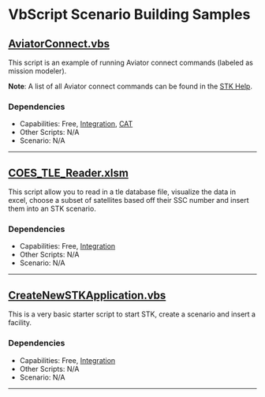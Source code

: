# VbScript Scenario Building Samples

## [AviatorConnect.vbs](AviatorConnect.vbs)

This script is an example of running Aviator connect commands (labeled as mission modeler).

**Note**: A list of all Aviator connect commands can be found in the [STK Help](https://help.agi.com/stk/#../Subsystems/connectCmds/Content/cmd_MissionModeler.htm).

### Dependencies

* Capabilities: Free, [Integration](https://www.agi.com/products/stk-systems-bundle/stk-integration), [CAT](https://www.agi.com/products/stk-specialized-modules/stk-conjunction-analysis-tool-cat)
* Other Scripts: N/A
* Scenario: N/A

---

## [COES_TLE_Reader.xlsm](COES_TLE_Reader.xlsm)

This script allow you to read in a tle database file, visualize the data in excel, choose a subset of satellites based off their SSC number and insert them into an STK scenario.

### Dependencies

* Capabilities: Free, [Integration](https://www.agi.com/products/stk-systems-bundle/stk-integration)
* Other Scripts: N/A
* Scenario: N/A

---

## [CreateNewSTKApplication.vbs](CreateNewSTKApplication.vbs)

This is a very basic starter script to start STK, create a scenario and insert a facility.

### Dependencies

* Capabilities: Free, [Integration](https://www.agi.com/products/stk-systems-bundle/stk-integration)
* Other Scripts: N/A
* Scenario: N/A

---
